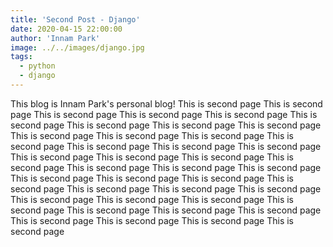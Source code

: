 ```yaml
---
title: 'Second Post - Django'
date: 2020-04-15 22:00:00
author: 'Innam Park'
image: ../../images/django.jpg
tags:
  - python
  - django
---
```


This blog is Innam Park's personal blog! This is second page This is second page This is second page This is second page This is second page This is second page This is second page This is second page This is second page This is second page This is second page This is second page This is second page This is second page This is second page This is second page This is second page This is second page This is second page This is second page This is second page This is second page This is second page This is second page This is second page This is second page This is second page This is second page This is second page This is second page This is second page This is second page This is second page This is second page This is second page This is second page This is second page This is second page This is second page This is second page This is second page 